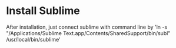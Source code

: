 # Install Sublime
After installation, just connect sublime with command line by
'ln -s "/Applications/Sublime Text.app/Contents/SharedSupport/bin/subl" /usr/local/bin/sublime'
